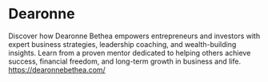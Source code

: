 # Dearonne
Discover how Dearonne Bethea empowers entrepreneurs and investors with expert business strategies, leadership coaching, and wealth-building insights. Learn from a proven mentor dedicated to helping others achieve success, financial freedom, and long-term growth in business and life. 
https://dearonnebethea.com/
